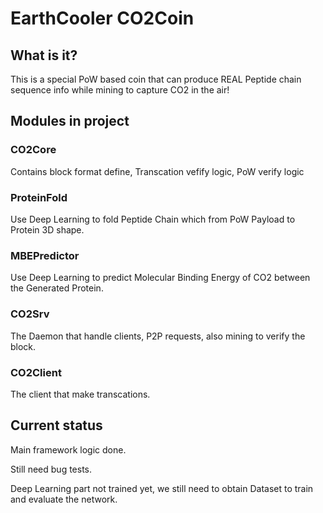 # EarthCooler CO2Coin

## What is it?

This is a special PoW based coin that can produce REAL Peptide chain sequence info while mining to capture CO2 in the air!

## Modules in project

### CO2Core

Contains block format define, Transcation vefify logic, PoW verify logic

### ProteinFold

Use Deep Learning to fold Peptide Chain which from PoW Payload to Protein 3D shape.

### MBEPredictor

Use Deep Learning to predict Molecular Binding Energy of CO2 between the Generated Protein.

### CO2Srv

The Daemon that handle clients, P2P requests, also mining to verify the block.

### CO2Client

The client that make transcations.

## Current status

Main framework logic done.

Still need bug tests.

Deep Learning part not trained yet, we still need to obtain Dataset to train and evaluate the network.